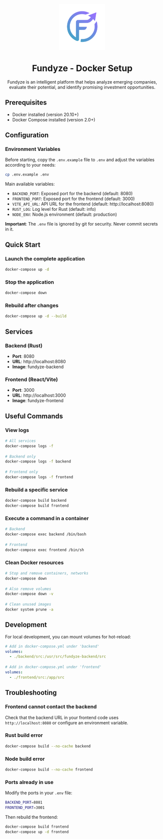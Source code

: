 <div align="center">
    <img src="./assets/logo_transparent.png" alt="Fundyze's logo" width="150" height="150">
    <h1 align="center">Fundyze - Docker Setup</h1>
    <p align="center">
        Fundyze is an intelligent platform that helps analyze emerging companies, evaluate their potential, and identify promising investment opportunities.
    </p>
</div>

## Prerequisites

- Docker installed (version 20.10+)
- Docker Compose installed (version 2.0+)

## Configuration

### Environment Variables

Before starting, copy the `.env.example` file to `.env` and adjust the variables according to your needs:

```bash
cp .env.example .env
```

Main available variables:
- `BACKEND_PORT`: Exposed port for the backend (default: 8080)
- `FRONTEND_PORT`: Exposed port for the frontend (default: 3000)
- `VITE_API_URL`: API URL for the frontend (default: http://localhost:8080)
- `RUST_LOG`: Log level for Rust (default: info)
- `NODE_ENV`: Node.js environment (default: production)

**Important**: The `.env` file is ignored by git for security. Never commit secrets in it.

## Quick Start

### Launch the complete application

```bash
docker-compose up -d
```

### Stop the application
```bash
docker-compose down
```

### Rebuild after changes
```bash
docker-compose up -d --build
```

## Services

### Backend (Rust)
- **Port**: 8080
- **URL**: http://localhost:8080
- **Image**: fundyze-backend

### Frontend (React/Vite)
- **Port**: 3000
- **URL**: http://localhost:3000
- **Image**: fundyze-frontend

## Useful Commands

### View logs
```bash
# All services
docker-compose logs -f

# Backend only
docker-compose logs -f backend

# Frontend only
docker-compose logs -f frontend
```

### Rebuild a specific service
```bash
docker-compose build backend
docker-compose build frontend
```

### Execute a command in a container
```bash
# Backend
docker-compose exec backend /bin/bash

# Frontend
docker-compose exec frontend /bin/sh
```

### Clean Docker resources
```bash
# Stop and remove containers, networks
docker-compose down

# Also remove volumes
docker-compose down -v

# Clean unused images
docker system prune -a
```

## Development

For local development, you can mount volumes for hot-reload:

```yaml
# Add in docker-compose.yml under 'backend'
volumes:
  - ./backend/src:/usr/src/fundyze-backend/src

# Add in docker-compose.yml under 'frontend'
volumes:
  - ./frontend/src:/app/src
```

## Troubleshooting

### Frontend cannot contact the backend
Check that the backend URL in your frontend code uses `http://localhost:8080` or configure an environment variable.

### Rust build error
```bash
docker-compose build --no-cache backend
```

### Node build error
```bash
docker-compose build --no-cache frontend
```

### Ports already in use

Modify the ports in your `.env` file:

```bash
BACKEND_PORT=8081
FRONTEND_PORT=3001
```

Then rebuild the frontend:

```bash
docker-compose build frontend
docker-compose up -d frontend
```
